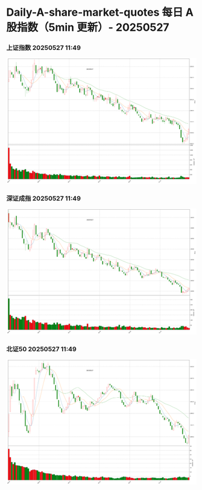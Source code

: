 
# Daily-A-share-market-quotes 每日 A 股指数（5min 更新）- 20250527

### 上证指数 20250527 11:49
![](./fig/2025/5/20250527-sh000001.png)

### 深证成指 20250527 11:49
![](./fig/2025/5/20250527-sz399001.png)

### 北证50 20250527 11:49
![](./fig/2025/5/20250527-bj899050.png)
